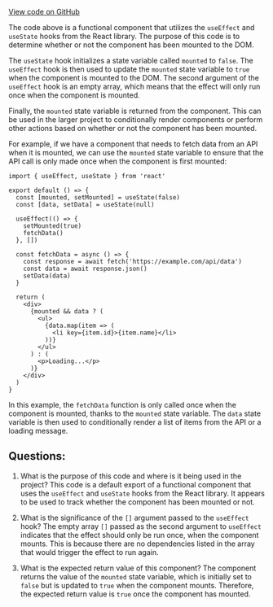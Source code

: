[View code on GitHub](zoo-labs/zoo/blob/master/app/hooks/useMounted.ts)

The code above is a functional component that utilizes the `useEffect` and `useState` hooks from the React library. The purpose of this code is to determine whether or not the component has been mounted to the DOM. 

The `useState` hook initializes a state variable called `mounted` to `false`. The `useEffect` hook is then used to update the `mounted` state variable to `true` when the component is mounted to the DOM. The second argument of the `useEffect` hook is an empty array, which means that the effect will only run once when the component is mounted. 

Finally, the `mounted` state variable is returned from the component. This can be used in the larger project to conditionally render components or perform other actions based on whether or not the component has been mounted. 

For example, if we have a component that needs to fetch data from an API when it is mounted, we can use the `mounted` state variable to ensure that the API call is only made once when the component is first mounted:

```
import { useEffect, useState } from 'react'

export default () => {
  const [mounted, setMounted] = useState(false)
  const [data, setData] = useState(null)

  useEffect(() => {
    setMounted(true)
    fetchData()
  }, [])

  const fetchData = async () => {
    const response = await fetch('https://example.com/api/data')
    const data = await response.json()
    setData(data)
  }

  return (
    <div>
      {mounted && data ? (
        <ul>
          {data.map(item => (
            <li key={item.id}>{item.name}</li>
          ))}
        </ul>
      ) : (
        <p>Loading...</p>
      )}
    </div>
  )
}
```

In this example, the `fetchData` function is only called once when the component is mounted, thanks to the `mounted` state variable. The `data` state variable is then used to conditionally render a list of items from the API or a loading message.
## Questions: 
 1. What is the purpose of this code and where is it being used in the project?
   This code is a default export of a functional component that uses the `useEffect` and `useState` hooks from the React library. It appears to be used to track whether the component has been mounted or not.

2. What is the significance of the `[]` argument passed to the `useEffect` hook?
   The empty array `[]` passed as the second argument to `useEffect` indicates that the effect should only be run once, when the component mounts. This is because there are no dependencies listed in the array that would trigger the effect to run again.

3. What is the expected return value of this component?
   The component returns the value of the `mounted` state variable, which is initially set to `false` but is updated to `true` when the component mounts. Therefore, the expected return value is `true` once the component has mounted.